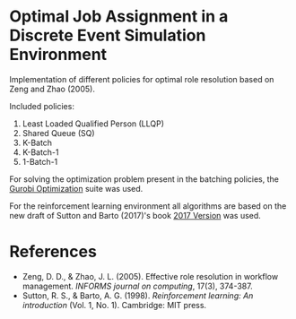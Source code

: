 # Optimal Job Assignment in a Discrete Event Simulation Environment

Implementation of different policies for optimal role resolution based on Zeng and Zhao (2005).

Included policies:

1. Least Loaded Qualified Person (LLQP)
2. Shared Queue (SQ)
3. K-Batch
4. K-Batch-1
5. 1-Batch-1

For solving the optimization problem present in the batching policies, the [Gurobi Optimization](http://www.gurobi.com) suite was used.

For the reinforcement learning environment all algorithms are based on the new draft of Sutton and Barto (2017)'s book [2017 Version](http://incompleteideas.net/sutton/book/bookdraft2016sep.pdf) was used.

# References

* Zeng, D. D., & Zhao, J. L. (2005). Effective role resolution in workflow management. *INFORMS journal on computing*, 17(3), 374-387.
* Sutton, R. S., & Barto, A. G. (1998). *Reinforcement learning: An introduction* (Vol. 1, No. 1). Cambridge: MIT press.
